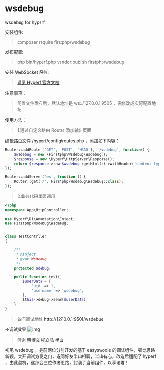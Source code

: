 # wsdebug
wsdebug for hyperf

安装组件:

>composer require firstphp/wsdebug


发布配置:

>php bin/hyperf.php vendor:publish firstphp/wsdebug


安装 WebSocket 服务:

>[详见 Hyperf 官方文档](https://doc.hyperf.io/#/zh/websocket-server)


注意事项：

>配置文件发布后，默认地址是 ws://127.0.0.1:9505 ，需修改成实际配置地址


使用方法：

>1.通过自定义路由 Router 添加输出页面

编辑路由文件 /hyperf/config/routes.php ，添加如下内容：

```php
Router::addRoute(['GET', 'POST', 'HEAD'], '/wsdebug', function() {
    $wsdebug = new \Firstphp\Wsdebug\Wsdebug();
    $response = new \Hyperf\HttpServer\Response();
    return $response->raw($wsdebug->getHtml())->withHeader('content-type', 'text/html; charset=utf-8');
});

Router::addServer('ws', function () {
    Router::get('/', Firstphp\Wsdebug\Wsdebug::class);
});
```

>2.业务代码里面调用
```php
<?php
namespace App\HttpController;

use Hyperf\Di\Annotation\Inject;
use Firstphp\Wsdebug\Wsdebug;


class TestContrller 
{

    /**
     * @Inject
     * @var Wsdebug
     */
    protected $debug;

	public function test()
		$userData = [
		    'uid' => 1,
		    'username' => 'wsdebug',
		];
		$this->debug->send($userData);
	}
}

```

>访问调试地址
http://127.0.0.1:9501/wsdebug

->调试效果
![img](http://static.firstphp.com/WSDEBUG-WX20191106-152056.png)

>鸣谢
[韩博文](https://github.com/easy-swoole/wsdebug)
[程立弘](https://github.com/lsclh/wsdebug)
[半山](https://github.com/dwdcth)

初见 wsdebug ，是前两位分别开发的基于 easyswoole 的调试组件，顿觉思路新颖，大开调试方便之门，遂同好友半山相聊，半山有心，改造后适配了 hyperf ，由此契机，遂综合三位作者思路，封装了当前组件，以享诸君！






